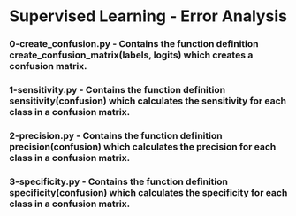 # Supervised Learning - Error Analysis

### 0-create_confusion.py - Contains the function definition create_confusion_matrix(labels, logits) which creates a confusion matrix.

### 1-sensitivity.py - Contains the function definition sensitivity(confusion) which calculates the sensitivity for each class in a confusion matrix.

### 2-precision.py - Contains the function definition precision(confusion) which calculates the precision for each class in a confusion matrix.

### 3-specificity.py - Contains the function definition specificity(confusion) which calculates the specificity for each class in a confusion matrix.
